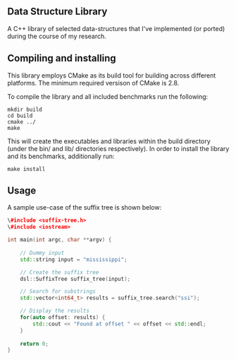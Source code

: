 ## Data Structure Library

A C++ library of selected data-structures that I've implemented (or ported)
during the course of my research.

## Compiling and installing

This library employs CMake as its build tool for building across different
platforms. The minimum required versison of CMake is 2.8.

To compile the library and all included benchmarks run the following:

```
mkdir build
cd build
cmake ../
make
```

This will create the executables and libraries within the build directory (under
the bin/ and lib/ directories respectively). In order to install the library and
its benchmarks, additionally run:

```
make install
```

## Usage

A sample use-case of the suffix tree is shown below:

```c++
\#include <suffix-tree.h>
\#include <iostream>

int main(int argc, char **argv) {
    
    // Dummy input
    std::string input = "mississippi";

    // Create the suffix tree
    dsl::SuffixTree suffix_tree(input);

    // Search for substrings
    std::vector<int64_t> results = suffix_tree.search("ssi");

    // Display the results
    for(auto offset: results) {
        std::cout << "Found at offset " << offset << std::endl;
    }
    
    return 0;
}

```
